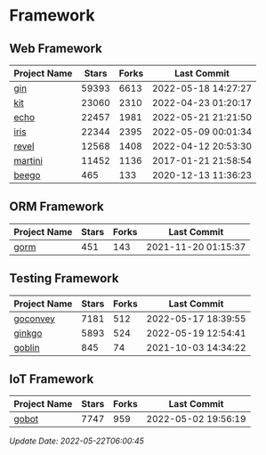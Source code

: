 # Framework

## Web Framework
| Project Name | Stars | Forks | Last Commit |
| ------------ | ----- | ----- | ----------- |
| [gin](https://github.com/gin-gonic/gin) | 59393 | 6613 | 2022-05-18 14:27:27 |
| [kit](https://github.com/go-kit/kit) | 23060 | 2310 | 2022-04-23 01:20:17 |
| [echo](https://github.com/labstack/echo) | 22457 | 1981 | 2022-05-21 21:21:50 |
| [iris](https://github.com/kataras/iris) | 22344 | 2395 | 2022-05-09 00:01:34 |
| [revel](https://github.com/revel/revel) | 12568 | 1408 | 2022-04-12 20:53:30 |
| [martini](https://github.com/go-martini/martini) | 11452 | 1136 | 2017-01-21 21:58:54 |
| [beego](https://github.com/astaxie/beego) | 465 | 133 | 2020-12-13 11:36:23 |

## ORM Framework
| Project Name | Stars | Forks | Last Commit |
| ------------ | ----- | ----- | ----------- |
| [gorm](https://github.com/jinzhu/gorm) | 451 | 143 | 2021-11-20 01:15:37 |

## Testing Framework
| Project Name | Stars | Forks | Last Commit |
| ------------ | ----- | ----- | ----------- |
| [goconvey](https://github.com/smartystreets/goconvey) | 7181 | 512 | 2022-05-17 18:39:55 |
| [ginkgo](https://github.com/onsi/ginkgo) | 5893 | 524 | 2022-05-19 12:54:41 |
| [goblin](https://github.com/franela/goblin) | 845 | 74 | 2021-10-03 14:34:22 |

## IoT Framework
| Project Name | Stars | Forks | Last Commit |
| ------------ | ----- | ----- | ----------- |
| [gobot](https://github.com/hybridgroup/gobot) | 7747 | 959 | 2022-05-02 19:56:19 |

*Update Date: 2022-05-22T06:00:45*